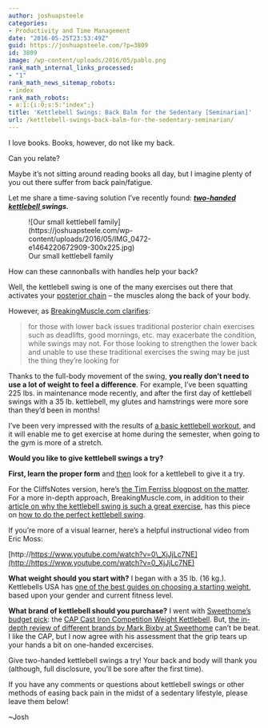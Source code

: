 ```yaml
---
author: joshuapsteele
categories:
- Productivity and Time Management
date: "2016-05-25T23:53:49Z"
guid: https://joshuapsteele.com/?p=3809
id: 3809
image: /wp-content/uploads/2016/05/pablo.png
rank_math_internal_links_processed:
- "1"
rank_math_news_sitemap_robots:
- index
rank_math_robots:
- a:1:{i:0;s:5:"index";}
title: 'Kettlebell Swings: Back Balm for the Sedentary [Seminarian]'
url: /kettlebell-swings-back-balm-for-the-sedentary-seminarian/
---
```


I love books. Books, however, do not like my back.

Can you relate?

Maybe it’s not sitting around reading books all day, but I imagine plenty of you out there suffer from back pain/fatigue.

Let me share a time-saving solution I’ve recently found: [***two-handed kettlebell*** ](http://breakingmuscle.com/kettlebells/how-to-do-the-perfect-kettlebell-swing)***swings.***

<figure aria-describedby="caption-attachment-3810" class="wp-caption aligncenter" id="attachment_3810" style="width: 300px">![Our small kettlebell family](https://joshuapsteele.com/wp-content/uploads/2016/05/IMG_0472-e1464220672909-300x225.jpg)<figcaption class="wp-caption-text" id="caption-attachment-3810">Our small kettlebell family</figcaption></figure>

How can these cannonballs with handles help your back?

Well, the kettlebell swing is one of the many exercises out there that activates your [posterior chain](https://en.wikipedia.org/wiki/Posterior_chain) – the muscles along the back of your body.

However, as [BreakingMuscle.com clarifies](http://breakingmuscle.com/kettlebells/the-kettlebell-swing-why-its-the-perfect-exercise):

> for those with lower back issues traditional posterior chain exercises such as deadlifts, good mornings, etc. may exacerbate the condition, while swings may not. For those looking to strengthen the lower back and unable to use these traditional exercises the swing may be just the thing they’re looking for

Thanks to the full-body movement of the swing, **you really don’t need to use a lot of weight to feel a difference**. For example, I’ve been squatting 225 lbs. in maintenance mode recently, and after the first day of kettlebell swings with a 35 lb. kettlebell, my glutes and hamstrings were more sore than they’d been in months!

I’ve been very impressed with the results of [a basic kettlebell workout](http://rkcblog.dragondoor.com/the-best-and-simplest-one-kettlebell-workout/), and it will enable me to get exercise at home during the semester, when going to the gym is more of a stretch.

**Would you like to give kettlebell swings a try?**

**First, learn the proper form** and <span style="text-decoration: underline;">then</span> look for a kettlebell to give it a try.

For the CliffsNotes version, here’s [the Tim Ferriss blogpost on the matter](http://fourhourworkweek.com/2011/01/08/kettlebell-swing/). For a more in-depth approach, BreakingMuscle.com, in addition to their [article on why the kettlebell swing is such a great exercise](http://breakingmuscle.com/kettlebells/the-kettlebell-swing-why-its-the-perfect-exercise), has this piece on [how to do the perfect kettlebell swing](http://breakingmuscle.com/kettlebells/how-to-do-the-perfect-kettlebell-swing).

If you’re more of a visual learner, here’s a helpful instructional video from Eric Moss:

[http://https://www.youtube.com/watch?v=0\_XjJjLc7NE](http://https://www.youtube.com/watch?v=0_XjJjLc7NE)

**What weight should you start with?** I began with a 35 lb. (16 kg.). Kettlebells USA has [one of the best guides on choosing a starting weight](https://www.kettlebellsusa.com/what-size-kettlebell-should-i-buy-guidelines-for-men-and-women-to-choose-a-starter-kettlebell-weight), based upon your gender and current fitness level.

**What brand of kettlebell should you purchase?** I went with [Sweethome’s budget pick](http://thesweethome.com/reviews/best-kettlebell/): the [CAP Cast Iron Competition Weight Kettlebell](http://www.amazon.com/dp/B00I6CRMP0/). But, [the in-depth review of different brands by Mark Bixby at Sweethome](http://thesweethome.com/reviews/best-kettlebell/) can’t be beat. I like the CAP, but I now agree with his assessment that the grip tears up your hands a bit on one-handed excercises.

Give two-handed kettlebell swings a try! Your back and body will thank you (although, full disclosure, you’ll be sore after the first time).

If you have any comments or questions about kettlebell swings or other methods of easing back pain in the midst of a sedentary lifestyle, please leave them below!

~Josh